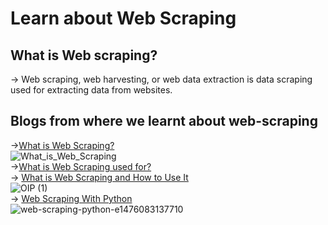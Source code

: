 # Learn about Web Scraping

## What is Web scraping?
-> Web scraping, web harvesting, or web data extraction is data scraping used for extracting data from websites.

## Blogs from where we learnt about web-scraping
->[What is Web Scraping?](https://www.bettertechtips.com/web/what-is-web-scraping/#:~:text=What%20is%20Web%20Scraping%3F%201%20Use%20of%20web,into%20organized%20information%20with%20limitations.%203%20Conclusion.%20)
<br />![What_is_Web_Scraping](https://user-images.githubusercontent.com/86939391/137317456-0535cd27-a29f-4087-90c7-10d057fee8d0.png)
<br />->[What is Web Scraping used for?](https://careerfoundry.com/en/blog/data-analytics/web-scraping-guide/#what-is-web-scraping-used-for)
<br />-> [What is Web Scraping and How to Use It](https://www.geeksforgeeks.org/what-is-web-scraping-and-how-to-use-it/) 
<br />![OIP (1)](https://user-images.githubusercontent.com/86939391/137311180-09f6a4fa-87e2-43c8-8c7f-c86d6b8bd886.jpg)
<br />-> [Web Scraping With Python](https://www.edureka.co/blog/web-scraping-with-python/)
<br />![web-scraping-python-e1476083137710](https://user-images.githubusercontent.com/86939391/137318991-ca4a92e4-ffb8-4ae8-9c0b-1e9fa903ef11.png)




